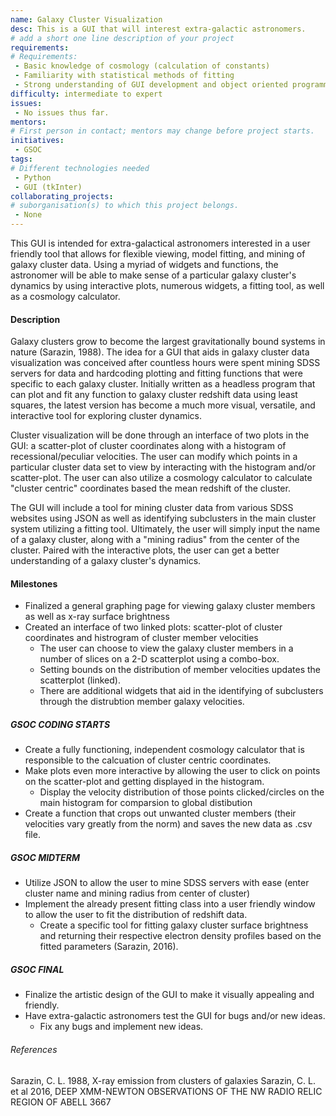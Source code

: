 ```yaml
---
name: Galaxy Cluster Visualization
desc: This is a GUI that will interest extra-galactic astronomers.
# add a short one line description of your project
requirements:
# Requirements:
 - Basic knowledge of cosmology (calculation of constants) 
 - Familiarity with statistical methods of fitting
 - Strong understanding of GUI development and object oriented programming
difficulty: intermediate to expert
issues:
 - No issues thus far.
mentors:
# First person in contact; mentors may change before project starts.
initiatives:
 - GSOC
tags:
# Different technologies needed
 - Python
 - GUI (tkInter)
collaborating_projects:
# suborganisation(s) to which this project belongs.
 - None
---
```

This GUI is intended for extra-galactical astronomers interested in a user friendly tool that allows for flexible viewing, model fitting, and mining of galaxy cluster data. Using a myriad of widgets and functions, the astronomer will be able to make sense of a particular galaxy cluster's dynamics by using interactive plots, numerous widgets, a fitting tool, as well as a cosmology calculator.

#### Description
Galaxy clusters grow to become the largest gravitationally bound systems in nature (Sarazin, 1988). The idea for a GUI that aids in galaxy cluster data visualization was conceived after countless hours were spent mining SDSS servers for data and hardcoding plotting and fitting functions that were specific to each galaxy cluster. Initially written as a headless program that can plot and fit any function to galaxy cluster redshift data using least squares, the latest version has become a much more visual, versatile, and interactive tool for exploring cluster dynamics.

Cluster visualization will be done through an interface of two plots in the GUI: a scatter-plot of cluster coordinates along with a histogram of recessional/peculiar velocities. The user can modify which points in a particular cluster data set to view by interacting with the histogram and/or scatter-plot. The user can also utilize a cosmology calculator to calculate "cluster centric" coordinates based the mean redshift of the cluster.

The GUI will include a tool for mining cluster data from various SDSS websites using JSON as well as identifying subclusters in the main cluster system utilizing a fitting tool. Ultimately, the user will simply input the name of a galaxy cluster, along with a "mining radius" from the center of the cluster. Paired with the interactive plots, the user can get a better understanding of a galaxy cluster's dynamics.

#### Milestones
  - Finalized a general graphing page for viewing galaxy cluster members as well as x-ray surface brightness
  - Created an interface of two linked plots: scatter-plot of cluster coordinates and histrogram of cluster member velocities
    - The user can choose to view the galaxy cluster members in a number of slices on a 2-D scatterplot using a combo-box.
    - Setting bounds on the distribution of member velocities updates the scatterplot (linked).
    - There are additional widgets that aid in the identifying of subclusters through the distrubtion member galaxy velocities. 

##### GSOC CODING STARTS
* Create a fully functioning, independent cosmology calculator that is responsible to the calcuation of cluster centric coordinates.
* Make plots even more interactive by allowing the user to click on points on the scatter-plot and getting displayed in the histogram.
  * Display the velocity distribution of those points clicked/circles on the main histogram for comparsion to global distibution
* Create a function that crops out unwanted cluster members (their velocities vary greatly from the norm) and saves the new data as .csv   file.

##### GSOC MIDTERM
* Utilize JSON to allow the user to mine SDSS servers with ease (enter cluster name and mining radius from center of cluster)
* Implement the already present fitting class into a user friendly window to allow the user to fit the distribution of redshift data.
  * Create a specific tool for fitting galaxy cluster surface brightness and returning their respective electron density profiles based     on the fitted parameters (Sarazin, 2016). 

##### GSOC FINAL
* Finalize the artistic design of the GUI to make it visually appealing and friendly.
* Have extra-galactic astronomers test the GUI for bugs and/or new ideas.
  * Fix any bugs and implement new ideas.

###### References
Sarazin, C. L. 1988, X-ray emission from clusters of galaxies
Sarazin, C. L. et al 2016, DEEP XMM-NEWTON OBSERVATIONS OF THE NW RADIO RELIC REGION OF ABELL 3667
